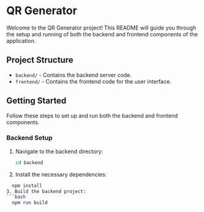 # QR Generator

Welcome to the QR Generator project! This README will guide you through the setup and running of both the backend and frontend components of the application.

## Project Structure

- `backend/` - Contains the backend server code.
- `frontend/` - Contains the frontend code for the user interface.

## Getting Started

Follow these steps to set up and run both the backend and frontend components.

### Backend Setup

1. Navigate to the backend directory:
   ```bash
   cd backend
2. Install the necessary dependencies:
 ```bash
   npm install
3. Build the backend project:
```bash
   npm run build
